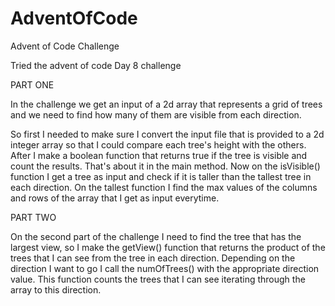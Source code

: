 # AdventOfCode
Advent of Code Challenge

Tried the advent of code Day 8 challenge

PART ONE

In the challenge we get an input of a 2d array that represents a grid of trees and we need to find how many of them are visible from each direction.

So first I needed to make sure I convert the input file that is provided to a 2d integer array so that I could compare each tree's height with the others. After I make a boolean function that returns true if the tree is visible and count the results. That's about it in the main method. Now on the isVisible() function I get a tree as input and check if it is taller than the tallest tree in each direction. On the tallest function I find the max values of the columns and rows of the array that I get as input everytime.

PART TWO

On the second part of the challenge I need to find the tree that has the largest view, so I make the getView() function that returns the product of the trees that I can see from the tree in each direction. Depending on the direction I want to go I call the numOfTrees() with the appropriate direction value. This function counts the trees that I can see iterating through the array to this direction.

